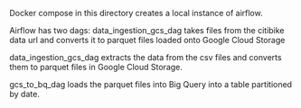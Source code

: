 Docker compose in this directory creates a local instance of airflow.

Airflow has two dags:
data_ingestion_gcs_dag takes files from the citibike data url and converts it to parquet files loaded onto Google Cloud Storage

data_ingestion_gcs_dag extracts the data from the csv files and converts them to parquet files in Google Cloud Storage. 

gcs_to_bq_dag loads the parquet files into Big Query into a table partitioned by date.
 